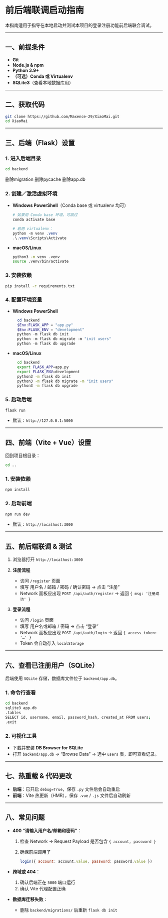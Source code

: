 # 前后端联调启动指南

本指南适用于指导在本地启动并测试本项目的登录注册功能前后端联合调试。

---

## 一、前提条件

* **Git**
* **Node.js & npm**
* **Python 3.9+**
* **（可选）Conda 或 Virtualenv**
* **SQLite3**（查看本地数据库用）

---

## 二、获取代码

```bash
git clone https://github.com/Maxence-29/XiaoMai.git
cd XiaoMai
```

---

## 三、后端（Flask）设置

### 1. 进入后端目录

```bash
cd backend
```
删除migration
删除pycache
删除app.db

### 2. 创建／激活虚拟环境

* **Windows PowerShell**（Conda base 或 virtualenv 均可）

  ```powershell
  # 如果用 Conda base 环境，可跳过
  conda activate base

  # 若用 virtualenv：
  python -m venv .venv
  .\.venv\Scripts\Activate
  ```

* **macOS/Linux**

  ```bash
  python3 -m venv .venv
  source .venv/bin/activate
  ```

### 3. 安装依赖

```bash
pip install -r requirements.txt
```

### 4. 配置环境变量

* **Windows PowerShell**

  ```powershell
    cd backend
    $Env:FLASK_APP = "app.py"
    $Env:FLASK_ENV = "development"
    python -m flask db init
    python -m flask db migrate -m "init users"
    python -m flask db upgrade
  ```

* **macOS/Linux**

  ```bash
    cd backend
    export FLASK_APP=app.py
    export FLASK_ENV=development
    python3 -m flask db init
    python3 -m flask db migrate -m "init users"
    python3 -m flask db upgrade
  ```

### 5. 启动后端

```bash
flask run
```

* 默认：`http://127.0.0.1:5000`

---

## 四、前端（Vite + Vue）设置

回到项目根目录：

```bash
cd ..
```

### 1. 安装依赖

```bash
npm install
```


### 2. 启动前端

```bash
npm run dev
```

* 默认：`http://localhost:3000`

---

## 五、前后端联调 & 测试

1. 浏览器打开 `http://localhost:3000`

2. **注册流程**

   * 访问 `/register` 页面
   * 填写 用户名 / 邮箱 / 密码 / 确认密码 → 点击 “注册”
   * Network 面板应出现 `POST /api/auth/register` → 返回 `{ msg: '注册成功' }`

3. **登录流程**

   * 访问 `/login` 页面
   * 填写 用户名或邮箱 / 密码 → 点击 “登录”
   * Network 面板应出现 `POST /api/auth/login` → 返回 `{ access_token: '…' }`
   * Token 会自动存入 `localStorage`

---

## 六、查看已注册用户（SQLite）

后端使用 `SQLite` 存储，数据库文件位于 `backend/app.db`。

### 1. 命令行查看

```bash
cd backend
sqlite3 app.db
.tables
SELECT id, username, email, password_hash, created_at FROM users;
.exit
```

### 2. 可视化工具

* 下载并安装 **DB Browser for SQLite**
* 打开 `backend/app.db` → “Browse Data” → 选中 `users` 表，即可查看记录。

---

## 七、热重载 & 代码更改

* **后端**：已开启 `debug=True`，保存 `.py` 文件后会自动重启
* **前端**：Vite 热更新（HMR），保存 `.vue` / `.js` 文件后自动刷新

---

## 八、常见问题

* **400 “请输入用户名/邮箱和密码”**：

  1. 检查 Network → Request Payload 是否包含 `{ account, password }`
  2. 确保前端调用了

     ```js
     login({ account: account.value, password: password.value })
     ```
* **跨域或 404**：

  1. 确认后端正在 `5000` 端口运行
  2. 确认 Vite 代理配置正确
* **数据库迁移失败**：

  * 删除 `backend/migrations/` 后重新 `flask db init`

